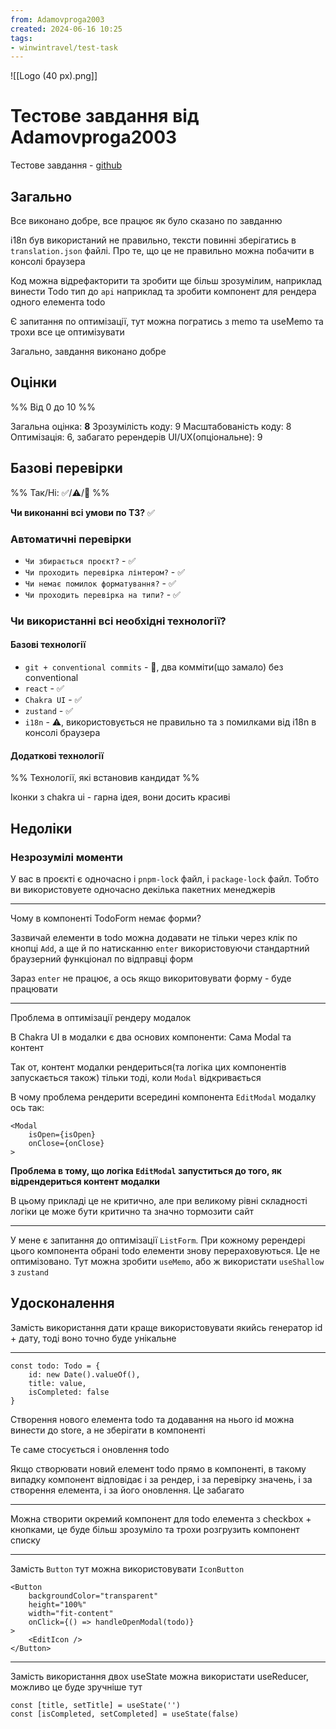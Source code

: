 ```yaml
---
from: Adamovproga2003
created: 2024-06-16 10:25
tags:
- winwintravel/test-task
---
```


![[Logo (40 px).png]]
# Тестове завдання від Adamovproga2003

Тестове завдання - [github](https://github.com/Adamovproga2003/wwt-technical-task-light)
## Загально

Все виконано добре, все працює як було сказано по завданню

i18n був використаний не правильно, тексти повинні зберігатись в `translation.json` файлі. Про те, що це не правильно можна побачити в консолі браузера

Код можна відрефакторити та зробити ще більш зрозумілим, наприклад винести Todo тип до `api` наприклад та зробити компонент для рендера одного елемента todo

Є запитання по оптимізації, тут можна погратись з memo та useMemo та трохи все це оптимізувати

Загально, завдання виконано добре 

## Оцінки

%% Від 0 до 10 %%

Загальна оцінка: **8**
Зрозумілість коду: 9
Масштабованість коду: 8
Оптимізація: 6, забагато ререндерів
UI/UX(опціональне): 9

## Базові перевірки

%% Так/Ні: ✅/⚠️/🚫 %%

**Чи виконанні всі умови по ТЗ?**  ✅

### Автоматичні перевірки

- `Чи збирається проєкт?` - ✅
- `Чи проходить перевірка лінтером?` -  ✅
- `Чи немає помилок форматування?` - ✅
- `Чи проходить перевірка на типи?` - ✅

### Чи використанні всі необхідні технології?

#### Базові технології

- `git + conventional commits` - 🚫, два комміти(що замало) без conventional
- `react` - ✅
- `Chakra UI` - ✅
- `zustand` - ✅
- `i18n` - ⚠️, використовується не правильно та з помилками від i18n в консолі браузера

#### Додаткові технології

%% Технології, які встановив кандидат %%

Іконки з chakra ui - гарна ідея, вони досить красиві 

## Недоліки

### Незрозумілі моменти

У вас в проєкті є одночасно і `pnpm-lock` файл, і `package-lock` файл. Тобто ви використовуете одночасно декілька пакетних менеджерів

---

Чому в компоненті TodoForm немає форми?

Зазвичай елементи в todo можна додавати не тільки через клік по кнопці `Add`, а ще й по натисканню `enter` використовуючи стандартний браузерний функціонал по відправці форм

Зараз `enter` не працює, а ось якщо викоритовувати форму - буде працювати

---

Проблема в оптимізації рендеру модалок

В Chakra UI в модалки є два основих компоненти: Сама Modal та контент

Так от, контент модалки рендериться(та логіка цих компонентів запускається також) тільки тоді, коли `Modal` відкривається

В чому проблема рендерити всередині компонента `EditModal` модалку ось так:
```tsx
<Modal
	isOpen={isOpen}
	onClose={onClose}
>
```

**Проблема в тому, що логіка `EditModal` запуститься до того, як відрендериться контент модалки**

В цьому прикладі це не критично, але при великому рівні складності логіки це може бути критично та значно тормозити сайт

---

У мене є запитання до оптимізації `ListForm`. При кожному ререндері цього компонента обрані todo елементи знову перераховуються. Це не оптимізовано. Тут можна зробити `useMemo`, або ж використати `useShallow` з `zustand`

## Удосконалення

Замість використання дати краще використовувати якийсь генератор id + дату, тоді воно точно буде унікальне

---

```tsx
const todo: Todo = {
	id: new Date().valueOf(),
	title: value,
	isCompleted: false
}
```

Створення нового елемента todo та додавання на нього id можна винести до store, а не зберігати в компоненті

Те саме стосується і оновлення todo

Якщо створювати новий елемент todo прямо в компоненті, в такому випадку компонент відповідає і за рендер, і за перевірку значень, і за створення елемента, і за його оновлення. Це забагато

---

Можна створити окремий компонент для todo елемента з checkbox + кнопками, це буде більш зрозуміло та трохи розгрузить компонент списку

--- 

Замість `Button` тут можна використовувати `IconButton`

```tsx
<Button
	backgroundColor="transparent"
	height="100%"
	width="fit-content"
	onClick={() => handleOpenModal(todo)}
>
	<EditIcon />
</Button>
```

---

Замість використання двох useState можна використати useReducer, можливо це буде зручніше тут

```tsx
const [title, setTitle] = useState('')
const [isCompleted, setCompleted] = useState(false)
```
